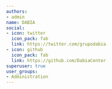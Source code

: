 ```yaml
---
authors:
- admin
name: DABIA
social:
- icon: twitter
  icon_pack: fab
  link: https://twitter.com/grupodabia
- icon: github
  icon_pack: fab
  link: https://github.com/DabiaCenter
superuser: true
user_groups:
- Administration
---
```




